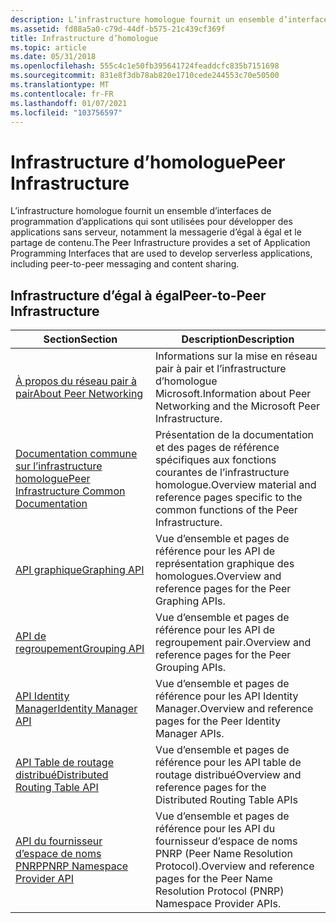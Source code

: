 ```yaml
---
description: L’infrastructure homologue fournit un ensemble d’interfaces de programmation d’applications qui sont utilisées pour développer des applications sans serveur, notamment la messagerie d’égal à égal et le partage de contenu.
ms.assetid: fd88a5a0-c79d-44df-b575-21c439cf369f
title: Infrastructure d’homologue
ms.topic: article
ms.date: 05/31/2018
ms.openlocfilehash: 555c4c1e50fb395641724feaddcfc835b7151698
ms.sourcegitcommit: 831e8f3db78ab820e1710cede244553c70e50500
ms.translationtype: MT
ms.contentlocale: fr-FR
ms.lasthandoff: 01/07/2021
ms.locfileid: "103756597"
---
```

# <a name="peer-infrastructure"></a><span data-ttu-id="46802-103">Infrastructure d’homologue</span><span class="sxs-lookup"><span data-stu-id="46802-103">Peer Infrastructure</span></span>

<span data-ttu-id="46802-104">L’infrastructure homologue fournit un ensemble d’interfaces de programmation d’applications qui sont utilisées pour développer des applications sans serveur, notamment la messagerie d’égal à égal et le partage de contenu.</span><span class="sxs-lookup"><span data-stu-id="46802-104">The Peer Infrastructure provides a set of Application Programming Interfaces that are used to develop serverless applications, including peer-to-peer messaging and content sharing.</span></span>

## <a name="peer-to-peer-infrastructure"></a><span data-ttu-id="46802-105">Infrastructure d’égal à égal</span><span class="sxs-lookup"><span data-stu-id="46802-105">Peer-to-Peer Infrastructure</span></span>



| <span data-ttu-id="46802-106">Section</span><span class="sxs-lookup"><span data-stu-id="46802-106">Section</span></span>                                                                                  | <span data-ttu-id="46802-107">Description</span><span class="sxs-lookup"><span data-stu-id="46802-107">Description</span></span>                                                                                        |
|------------------------------------------------------------------------------------------|----------------------------------------------------------------------------------------------------|
| [<span data-ttu-id="46802-108">À propos du réseau pair à pair</span><span class="sxs-lookup"><span data-stu-id="46802-108">About Peer Networking</span></span>](about-peer-networking.md)                                       | <span data-ttu-id="46802-109">Informations sur la mise en réseau pair à pair et l’infrastructure d’homologue Microsoft.</span><span class="sxs-lookup"><span data-stu-id="46802-109">Information about Peer Networking and the Microsoft Peer Infrastructure.</span></span>                           |
| [<span data-ttu-id="46802-110">Documentation commune sur l’infrastructure homologue</span><span class="sxs-lookup"><span data-stu-id="46802-110">Peer Infrastructure Common Documentation</span></span>](peer-infrastructure-common-documentation.md) | <span data-ttu-id="46802-111">Présentation de la documentation et des pages de référence spécifiques aux fonctions courantes de l’infrastructure homologue.</span><span class="sxs-lookup"><span data-stu-id="46802-111">Overview material and reference pages specific to the common functions of the Peer Infrastructure.</span></span> |
| [<span data-ttu-id="46802-112">API graphique</span><span class="sxs-lookup"><span data-stu-id="46802-112">Graphing API</span></span>](graphing-api.md)                                                         | <span data-ttu-id="46802-113">Vue d’ensemble et pages de référence pour les API de représentation graphique des homologues.</span><span class="sxs-lookup"><span data-stu-id="46802-113">Overview and reference pages for the Peer Graphing APIs.</span></span>                                           |
| [<span data-ttu-id="46802-114">API de regroupement</span><span class="sxs-lookup"><span data-stu-id="46802-114">Grouping API</span></span>](grouping-api.md)                                                         | <span data-ttu-id="46802-115">Vue d’ensemble et pages de référence pour les API de regroupement pair.</span><span class="sxs-lookup"><span data-stu-id="46802-115">Overview and reference pages for the Peer Grouping APIs.</span></span>                                           |
| [<span data-ttu-id="46802-116">API Identity Manager</span><span class="sxs-lookup"><span data-stu-id="46802-116">Identity Manager API</span></span>](identity-manager-api.md)                                         | <span data-ttu-id="46802-117">Vue d’ensemble et pages de référence pour les API Identity Manager.</span><span class="sxs-lookup"><span data-stu-id="46802-117">Overview and reference pages for the Peer Identity Manager APIs.</span></span>                                   |
| [<span data-ttu-id="46802-118">API Table de routage distribué</span><span class="sxs-lookup"><span data-stu-id="46802-118">Distributed Routing Table API</span></span>](distributed-routing-table-api.md)                       | <span data-ttu-id="46802-119">Vue d’ensemble et pages de référence pour les API table de routage distribué</span><span class="sxs-lookup"><span data-stu-id="46802-119">Overview and reference pages for the Distributed Routing Table APIs</span></span>                                |
| [<span data-ttu-id="46802-120">API du fournisseur d’espace de noms PNRP</span><span class="sxs-lookup"><span data-stu-id="46802-120">PNRP Namespace Provider API</span></span>](pnrp-namespace-provider-api.md)                           | <span data-ttu-id="46802-121">Vue d’ensemble et pages de référence pour les API du fournisseur d’espace de noms PNRP (Peer Name Resolution Protocol).</span><span class="sxs-lookup"><span data-stu-id="46802-121">Overview and reference pages for the Peer Name Resolution Protocol (PNRP) Namespace Provider APIs.</span></span> |



 

 

 



